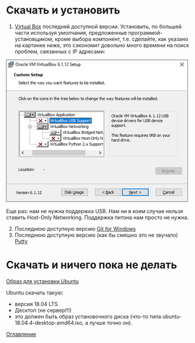 # Скачать и установить
1. [Virtual Box](https://www.virtualbox.org) последней доступной версии. Установить, по большей части используя умолчания, предложенные программой-установщиком, кроме выбора компонент, т.е. сделайте, как указано на картинке ниже, это сэкономит довольно много времени на поиск проблем, связанных с IP адресами:

![Выбрать только Bridged](./img/003%20VirtualBox_Setup.png)

Еще раз: нам не нужна поддержка USB. Нам ни в коем случае нельзя ставить Host-Only Networking. Поддержка питона нам просто не нужна.
 
2. Последнюю доступную версию [Git for Windows](https://gitforwindows.org/)
3. Последнюю доступную версию (как бы смешно это не звучало) [Putty](https://putty.org/)
# Скачать и ничего пока не делать
[Образ для установки Ubuntu](https://ubuntu.com/download/alternative-downloads)

Ubuntu скачать такую:
- версия 18.04 LTS
- Десктоп (не сервер!!!)
- это должен быть образ установочного диска (что-то типа ubuntu-18.04.4-desktop-amd64.iso, а лучше точно он).


[Оглавление](./000%20toc.md)